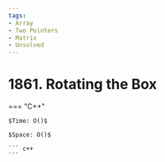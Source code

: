 ```yaml
---
tags:
- Array
- Two Pointers
- Matrix
- Unsolved
---
```



# 1861. Rotating the Box

=== "C++"

    $Time: O()$

    $Space: O()$

    ``` c++
    ```